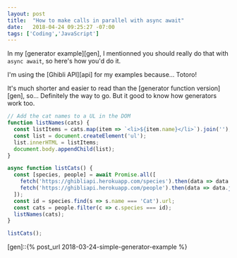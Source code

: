 ```yaml
---
layout: post
title:  "How to make calls in parallel with async await"
date:   2018-04-24 09:25:27 -07:00
tags: ['Coding','JavaScript']
---
```


In my [generator example][gen], I mentionned you should really do that with `async await`, so here's how you'd do it.

I'm using the [Ghibli API][api] for my examples because… Totoro!

It's much shorter and easier to read than the [generator function version][gen], so… Definitely the way to go. But it good to know how generators work too.

```js
// Add the cat names to a UL in the DOM
function listNames(cats) {
  const listItems = cats.map(item => `<li>${item.name}</li>`).join('');
  const list = document.createElement('ul');
  list.innerHTML = listItems;
  document.body.appendChild(list);
}

async function listCats() {
  const [species, people] = await Promise.all([
    fetch('https://ghibliapi.herokuapp.com/species').then(data => data.json()),
    fetch('https://ghibliapi.herokuapp.com/people').then(data => data.json()),
  ]);
  const id = species.find(s => s.name === 'Cat').url;
  const cats = people.filter(c => c.species === id);
  listNames(cats);
}

listCats();
```

[gen]::{% post_url 2018-03-24-simple-generator-example %}
